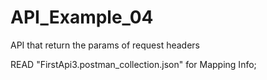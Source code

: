 # API_Example_04
API that return the params of request headers

READ "FirstApi3.postman_collection.json" for Mapping Info;

